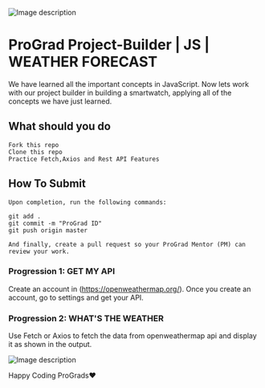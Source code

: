 ![Image description](https://i1.faceprep.in/ProGrad/prograd-logo.png)

# ProGrad Project-Builder | JS | WEATHER FORECAST

We have learned all the important concepts in JavaScript. Now lets work with our project builder in building a smartwatch, applying all of the concepts we have just learned.

## What should you do
```
Fork this repo
Clone this repo
Practice Fetch,Axios and Rest API Features
```

## How To Submit
```
Upon completion, run the following commands:

git add .
git commit -m "ProGrad ID"
git push origin master

And finally, create a pull request so your ProGrad Mentor (PM) can review your work.
```

### Progression 1: GET MY API
Create an account in (https://openweathermap.org/). Once you create an account, go to settings and get your API.

### Progression 2: WHAT'S THE WEATHER
Use Fetch or Axios to fetch the data from openweathermap api and display it as shown in the output. 

![Image description](https://i1.faceprep.in/ProGrad/weather-1.PNG)


Happy Coding ProGrads❤️
